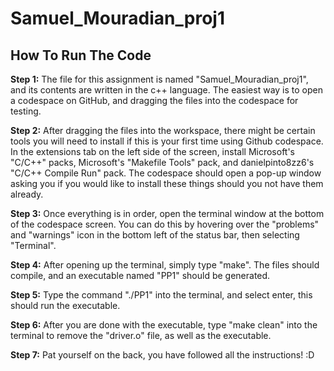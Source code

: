 # Samuel_Mouradian_proj1


## How To Run The Code

__Step 1:__ The file for this assignment is named "Samuel_Mouradian_proj1", and its contents are written in the c++ language. The easiest way is to open a codespace on GitHub, and dragging the files into the codespace for testing.


__Step 2:__ After dragging the files into the workspace, there might be certain tools you will need to install if this is your first time using Github codespace. In the extensions tab on the left side of the screen, install Microsoft's "C/C++" packs, Microsoft's "Makefile Tools" pack, and danielpinto8zz6's "C/C++ Compile Run" pack. The codespace should open a pop-up window asking you if you would like to install these things should you not have them already.


__Step 3:__ Once everything is in order, open the terminal window at the bottom of the codespace screen. You can do this by hovering over the "problems" and "warnings" icon in the bottom left of the status bar, then selecting "Terminal".


__Step 4:__ After opening up the terminal, simply type "make". The files should compile, and an executable named "PP1" should be generated.


__Step 5:__ Type the command "./PP1" into the terminal, and select enter, this should run the executable.


__Step 6:__ After you are done with the executable, type "make clean" into the terminal to remove the "driver.o" file, as well as the executable.


__Step 7:__ Pat yourself on the back, you have followed all the instructions! :D
